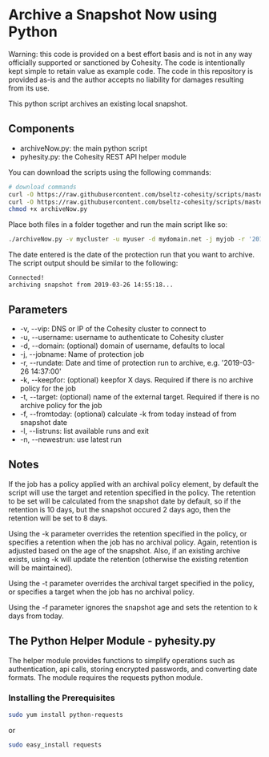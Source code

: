 # Archive a Snapshot Now using Python

Warning: this code is provided on a best effort basis and is not in any way officially supported or sanctioned by Cohesity. The code is intentionally kept simple to retain value as example code. The code in this repository is provided as-is and the author accepts no liability for damages resulting from its use.

This python script archives an existing local snapshot.

## Components

* archiveNow.py: the main python script
* pyhesity.py: the Cohesity REST API helper module

You can download the scripts using the following commands:

```bash
# download commands
curl -O https://raw.githubusercontent.com/bseltz-cohesity/scripts/master/python/archiveNow/archiveNow.py
curl -O https://raw.githubusercontent.com/bseltz-cohesity/scripts/master/python/pyhesity.py
chmod +x archiveNow.py

```

Place both files in a folder together and run the main script like so:

```bash
./archiveNow.py -v mycluster -u myuser -d mydomain.net -j myjob -r '2019-03-26 14:55:00'
```

The date entered is the date of the protection run that you want to archive. The script output should be similar to the following:

```text
Connected!
archiving snapshot from 2019-03-26 14:55:18...
```

## Parameters

* -v, --vip: DNS or IP of the Cohesity cluster to connect to
* -u, --username: username to authenticate to Cohesity cluster
* -d, --domain: (optional) domain of username, defaults to local
* -j, --jobname: Name of protection job
* -r, --rundate: Date and time of protection run to archive, e.g. '2019-03-26 14:37:00'
* -k, --keepfor: (optional) keepfor X days. Required if there is no archive policy for the job
* -t, --target: (optional) name of the external target. Required if there is no archive policy for the job
* -f, --fromtoday: (optional) calculate -k from today instead of from snapshot date
* -l, --listruns: list available runs and exit
* -n, --newestrun: use latest run

## Notes

If the job has a policy applied with an archival policy element, by default the script will use the target and retention specified in the policy. The retention to be set will be calculated from the snapshot date by default, so if the retention is 10 days, but the snapshot occured 2 days ago, then the retention will be set to 8 days.

Using the -k parameter overrides the retention specified in the policy, or specifies a retention when the job has no archival policy. Again, retention is adjusted based on the age of the snapshot. Also, if an existing archive exists, using -k will update the retention (otherwise the existing retention will be maintained).

Using the -t parameter overrides the archival target specified in the policy, or specifies a target when the job has no archival policy.

Using the -f parameter ignores the snapshot age and sets the retention to k days from today.

## The Python Helper Module - pyhesity.py

The helper module provides functions to simplify operations such as authentication, api calls, storing encrypted passwords, and converting date formats. The module requires the requests python module.

### Installing the Prerequisites

```bash
sudo yum install python-requests
```

or

```bash
sudo easy_install requests
```
